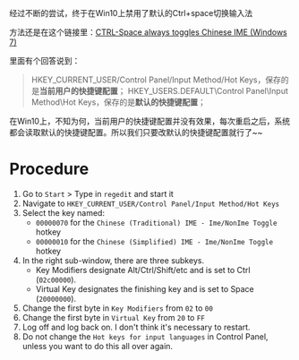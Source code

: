 

经过不断的尝试，终于在Win10上禁用了默认的Ctrl+space切换输入法

方法还是在这个链接里：[CTRL-Space always toggles Chinese IME (Windows 7)](https://link.zhihu.com/?target=http%3A//superuser.com/questions/327479/ctrl-space-always-toggles-chinese-ime-windows-7)

里面有个回答说到：

> HKEY_CURRENT_USER/Control Panel/Input Method/Hot Keys，保存的是**当前用户的快捷键配置**；
> HKEY_USERS\.DEFAULT\Control Panel\Input Method\Hot Keys，保存的是**默认的快捷键配置**；

在Win10上，不知为何，当前用户的快捷键配置并没有效果，每次重启之后，系统都会读取默认的快捷键配置。所以我们只要改默认的快捷键配置就行了~~

# Procedure

1. Go to `Start` > Type in `regedit` and start it
2. Navigate to `HKEY_CURRENT_USER/Control Panel/Input Method/Hot Keys`
3. Select the key named:
   - `00000070` for the `Chinese (Traditional) IME - Ime/NonIme Toggle` hotkey
   - `00000010` for the `Chinese (Simplified) IME - Ime/NonIme Toggle` hotkey
4. In the right sub-window, there are three subkeys.
   - Key Modifiers designate Alt/Ctrl/Shift/etc and is set to Ctrl (`02c00000`).
   - Virtual Key designates the finishing key and is set to Space (`20000000`).
5. Change the first byte in `Key Modifiers` from `02` to `00`
6. Change the first byte in `Virtual Key` from `20` to `FF`
7. Log off and log back on. I don't think it's necessary to restart.
8. Do not change the `Hot keys for input languages` in Control Panel, unless you want to do this all over again.